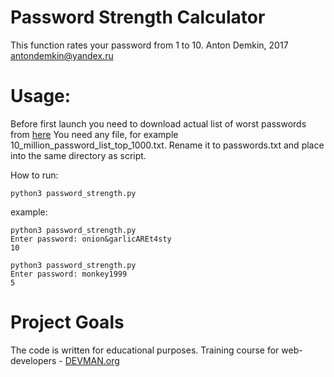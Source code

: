# Password Strength Calculator

This function rates your password from 1 to 10.
Anton Demkin, 2017
antondemkin@yandex.ru

# Usage:

Before first launch you need to download actual list of worst passwords from [here](https://github.com/danielmiessler/SecLists/tree/master/Passwords)
You need any file, for example 10_million_password_list_top_1000.txt.
Rename it to passwords.txt and place into the same directory as script.

How to run:
```
python3 password_strength.py
```
example:
```
python3 password_strength.py 
Enter password: onion&garlicAREt4sty
10

python3 password_strength.py 
Enter password: monkey1999
5
```


# Project Goals

The code is written for educational purposes. Training course for web-developers - [DEVMAN.org](https://devman.org)
